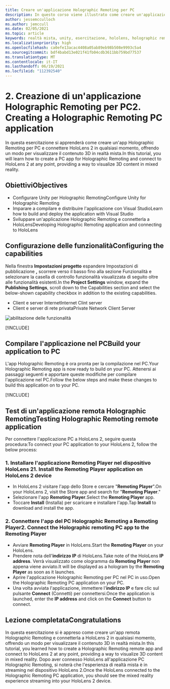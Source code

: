 ```yaml
---
title: Creare un'applicazione Holographic Remoting per PC
description: In questo corso viene illustrato come creare un'applicazione per PC per usare in remoto un'esperienza di realtà mista da PC a HoloLens 2.
author: jessemcculloch
ms.author: jemccull
ms.date: 02/05/2021
ms.topic: article
keywords: realtà mista, unity, esercitazione, hololens, holographic remoting per PC, Visual Studio
ms.localizationpriority: high
ms.openlocfilehash: ca0efe13acac4408a05ab89eb98b508e9993c5a4
ms.sourcegitcommit: bdf4babd13e021f41fb04cdb3611bb759bd77537
ms.translationtype: MT
ms.contentlocale: it-IT
ms.lasthandoff: 06/19/2021
ms.locfileid: "112392540"
---
```

# <a name="2-creating-a-holographic-remoting-pc-application"></a><span data-ttu-id="4c878-104">2. Creazione di un'applicazione Holographic Remoting per PC</span><span class="sxs-lookup"><span data-stu-id="4c878-104">2. Creating a Holographic Remoting PC application</span></span>

<span data-ttu-id="4c878-105">In questa esercitazione si apprenderà come creare un'app Holographic Remoting per PC e connettere HoloLens 2 in qualsiasi momento, offrendo un modo per visualizzare il contenuto 3D in realtà mista.</span><span class="sxs-lookup"><span data-stu-id="4c878-105">In this tutorial, you will learn how to create a PC app for Holographic Remoting and connect to HoloLens 2 at any point, providing a way to visualize 3D content in mixed reality.</span></span>

## <a name="objectives"></a><span data-ttu-id="4c878-106">Obiettivi</span><span class="sxs-lookup"><span data-stu-id="4c878-106">Objectives</span></span>

* <span data-ttu-id="4c878-107">Configurare Unity per Holographic Remoting</span><span class="sxs-lookup"><span data-stu-id="4c878-107">Configure Unity for Holographic Remoting</span></span>
* <span data-ttu-id="4c878-108">Imparare a compilare e distribuire l'applicazione con Visual Studio</span><span class="sxs-lookup"><span data-stu-id="4c878-108">Learn how to build and deploy the application with Visual Studio</span></span>
* <span data-ttu-id="4c878-109">Sviluppare un'applicazione Holographic Remoting e connetterla a HoloLens</span><span class="sxs-lookup"><span data-stu-id="4c878-109">Developing Holographic Remoting application and connecting to HoloLens</span></span>

## <a name="configuring-the-capabilities"></a><span data-ttu-id="4c878-110">Configurazione delle funzionalità</span><span class="sxs-lookup"><span data-stu-id="4c878-110">Configuring the capabilities</span></span>

<span data-ttu-id="4c878-111">Nella finestra **Impostazioni progetto** espandere Impostazioni di pubblicazione **,** scorrere verso il basso fino alla sezione Funzionalità e selezionare la casella di controllo funzionalità visualizzata di seguito oltre alle funzionalità esistenti.</span><span class="sxs-lookup"><span data-stu-id="4c878-111">In the **Project Settings** window, expand the **Publishing Settings**, scroll down to the Capabilities section and select the below-shown capability checkbox in addition to the existing capabilities.</span></span>

* <span data-ttu-id="4c878-112">Client e server Internet</span><span class="sxs-lookup"><span data-stu-id="4c878-112">Internet Clint server</span></span>
* <span data-ttu-id="4c878-113">Client e server di rete privata</span><span class="sxs-lookup"><span data-stu-id="4c878-113">Private Network Client Server</span></span>

![abilitazione delle funzionalità](images/mrlearning-pc-holographic-remoting/tutorial2-section0-step1-1.png)

[!INCLUDE[](includes/configuring-scene-for-holographic-remoting.md)]

## <a name="build-your-application-to-pc"></a><span data-ttu-id="4c878-115">Compilare l'applicazione nel PC</span><span class="sxs-lookup"><span data-stu-id="4c878-115">Build your application to PC</span></span>

<span data-ttu-id="4c878-116">L'app Holographic Remoting è ora pronta per la compilazione nel PC.</span><span class="sxs-lookup"><span data-stu-id="4c878-116">Your Holographic Remoting app is now ready to build on your PC.</span></span> <span data-ttu-id="4c878-117">Attenersi ai passaggi seguenti e apportare queste modifiche per compilare l'applicazione nel PC.</span><span class="sxs-lookup"><span data-stu-id="4c878-117">Follow the below steps and make these changes to build this application on to your PC.</span></span>

[!INCLUDE[](includes/build-your-application-to-pc.md)]

## <a name="testing-holographic-remoting-remote-application"></a><span data-ttu-id="4c878-118">Test di un'applicazione remota Holographic Remoting</span><span class="sxs-lookup"><span data-stu-id="4c878-118">Testing Holographic Remoting remote application</span></span>

<span data-ttu-id="4c878-119">Per connettere l'applicazione PC a HoloLens 2, seguire questa procedura:</span><span class="sxs-lookup"><span data-stu-id="4c878-119">To connect your PC application to your HoloLens 2, follow the below process:</span></span>

### <a name="1-install-the-remoting-player-application-on-hololens-2-device"></a><span data-ttu-id="4c878-120">1. Installare l'applicazione Remoting Player nel dispositivo HoloLens 2</span><span class="sxs-lookup"><span data-stu-id="4c878-120">1. Install the Remoting Player application on HoloLens 2 device</span></span>

* <span data-ttu-id="4c878-121">In HoloLens 2 visitare l'app dello Store e cercare "**Remoting Player**".</span><span class="sxs-lookup"><span data-stu-id="4c878-121">On your HoloLens 2, visit the Store app and search for "**Remoting Player**."</span></span>
* <span data-ttu-id="4c878-122">Selezionare l'app **Remoting Player**.</span><span class="sxs-lookup"><span data-stu-id="4c878-122">Select the **Remoting Player** app.</span></span>
* <span data-ttu-id="4c878-123">Toccare **Install** (Installa) per scaricare e installare l'app.</span><span class="sxs-lookup"><span data-stu-id="4c878-123">Tap **Install** to download and install the app.</span></span>

### <a name="2-connect-the-holographic-remoting-pc-app-to-the-remoting-player"></a><span data-ttu-id="4c878-124">2. Connettere l'app del PC Holographic Remoting a Remoting Player</span><span class="sxs-lookup"><span data-stu-id="4c878-124">2. Connect the Holographic remoting PC app to the Remoting Player</span></span>

* <span data-ttu-id="4c878-125">Avviare **Remoting Player** in HoloLens.</span><span class="sxs-lookup"><span data-stu-id="4c878-125">Start the **Remoting Player** on your HoloLens.</span></span>
* <span data-ttu-id="4c878-126">Prendere nota dell'**indirizzo IP** di HoloLens.</span><span class="sxs-lookup"><span data-stu-id="4c878-126">Take note of the HoloLens **IP address**.</span></span> <span data-ttu-id="4c878-127">Verrà visualizzato come ologramma da **Remoting Player** non appena viene avviato.</span><span class="sxs-lookup"><span data-stu-id="4c878-127">It will be displayed as a hologram by the **Remoting Player** as soon as it launches.</span></span>
* <span data-ttu-id="4c878-128">Aprire l'applicazione Holographic Remoting per PC nel PC in uso.</span><span class="sxs-lookup"><span data-stu-id="4c878-128">Open the Holographic Remoting PC application on your PC.</span></span>
* <span data-ttu-id="4c878-129">Una volta avviata l'applicazione, immettere l'**indirizzo IP** e fare clic sul pulsante **Connect** (Connetti) per connettersi.</span><span class="sxs-lookup"><span data-stu-id="4c878-129">Once the application is launched, enter the **IP address** and click on the **Connect**  button to connect.</span></span>

## <a name="congratulations"></a><span data-ttu-id="4c878-130">Lezione completata</span><span class="sxs-lookup"><span data-stu-id="4c878-130">Congratulations</span></span>

<span data-ttu-id="4c878-131">In questa esercitazione si è appreso come creare un'app remota Holographic Remoting e connetterla a HoloLens 2 in qualsiasi momento, offrendo un modo per visualizzare il contenuto 3D in realtà mista.</span><span class="sxs-lookup"><span data-stu-id="4c878-131">In this tutorial, you learned how to create a Holographic Remoting remote app and connect to HoloLens 2 at any point, providing a way to visualize 3D content in mixed reality.</span></span> <span data-ttu-id="4c878-132">Dopo aver connesso HoloLens all'applicazione PC Holographic Remoting, si noterà che l'esperienza di realtà mista è in streaming nel dispositivo HoloLens 2.</span><span class="sxs-lookup"><span data-stu-id="4c878-132">Once the HoloLens connected to the Holographic Remoting PC application, you should see the mixed reality experience streaming into your HoloLens 2 device.</span></span>
